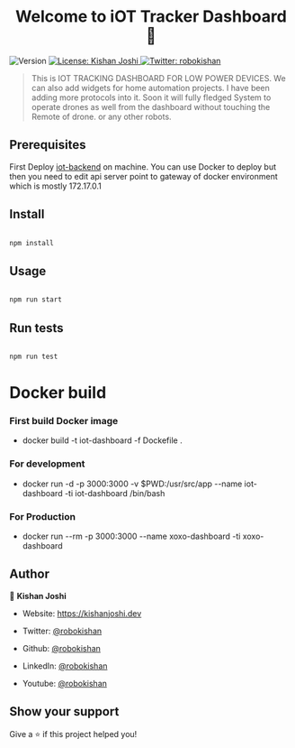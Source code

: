 
<h1  align="center">Welcome to iOT Tracker Dashboard 👋</h1>

<p>

<img  alt="Version"  src="https://img.shields.io/badge/version-1.0.0-blue.svg?cacheSeconds=2592000" />

<a  href="#"  target="_blank">

<img  alt="License: Kishan Joshi"  src="https://img.shields.io/badge/License-Kishan Joshi-yellow.svg" />

</a>

<a  href="https://twitter.com/robokishan"  target="_blank">

<img  alt="Twitter: robokishan"  src="https://img.shields.io/twitter/follow/robokishan.svg?style=social" />

</a>

</p>

  

> This is IOT TRACKING DASHBOARD FOR LOW POWER DEVICES. We can also add widgets for home automation projects. I have been adding more protocols into it. Soon it will fully fledged System to operate drones as well from the dashboard without touching the Remote of drone. or any other robots.

## Prerequisites

 First Deploy [iot-backend](https://github.com/Robokishan/iot-tracker-backend) on machine. You can use   Docker to deploy but then you need to edit api server point to gateway of docker environment which is mostly 172.17.0.1

 

## Install

  

```sh

npm install

```

  

## Usage

  

```sh

npm run start

```

  

## Run tests

  

```sh

npm run test

```

# Docker build

 
### First build Docker image
 - docker build -t iot-dashboard -f Dockefile .

### For development

 - docker run -d -p 3000:3000 -v $PWD:/usr/src/app --name iot-dashboard -ti iot-dashboard /bin/bash

### For Production

 - docker run --rm -p 3000:3000 --name xoxo-dashboard -ti xoxo-dashboard

## Author

 
👤 **Kishan Joshi**

  

* Website: https://kishanjoshi.dev

* Twitter: [@robokishan](https://twitter.com/robokishan)

* Github: [@robokishan](https://github.com/robokishan)

* LinkedIn: [@robokishan](https://linkedin.com/in/robokishan)

* Youtube: [@robokishan](https://youtube.com/robokishan)

  

## Show your support

  

Give a ⭐️ if this project helped you!
